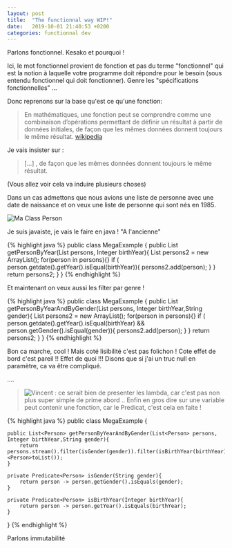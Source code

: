 ```yaml
---
layout: post
title:  "The functionnal way WIP!"
date:   2019-10-01 21:40:53 +0200
categories: functionnal dev
---
```



Parlons fonctionnel. Kesako et pourquoi ! 

Ici, le mot fonctionnel provient de fonction et pas du terme "fonctionnel" qui est la notion à laquelle votre programme doit répondre pour le besoin (sous entendu fonctionnel qui doit fonctionner). Genre les "spécifications fonctionnelles" ... 

Donc reprenons sur la base qu'est ce qu'une fonction:

> En mathématiques, une fonction peut se comprendre comme une combinaison d’opérations permettant de définir un résultat à partir de données initiales, de façon que les mêmes données donnent toujours le même résultat.
[wikipedia][wikipedia-Fonction] 


Je vais insister sur :
> [...] , de façon que les mêmes données donnent toujours le même résultat.

(Vous allez voir cela va induire plusieurs choses)

Dans un cas admettons que nous avions une liste de personne avec une date de naissance et on veux une liste de personne qui sont nés en 1985. 

![Ma Class Person](http://www.plantuml.com/plantuml/png/SoWkIImgAStDuKhEIImkLWX8BIhEpwlcKb08BYdAp4jNo4lCJGNoN19BKXMSCejACa0iX7HwQbvHge82LoqN5vT3QbuAq2G0)


Je suis javaiste, je vais le faire en java ! "A l'ancienne"

{% highlight java %}
public class MegaExample
{
    public List<Person> getPersonByYear(List<Person> persons, Integer birthYear){
        List<Person> persons2 = new ArrayList<Person>();
        for(person in persons){}
            if ( person.getdate().getYear().isEqual(birthYear)){
                persons2.add(person);
            }
        }
        return persons2;
    }
}
{% endhighlight %}


Et maintenant on veux aussi les filter par genre ! 

{% highlight java %}
public class MegaExample
{
    public List<Person> getPersonByYearAndByGender(List<Person> persons, Integer birthYear,String gender){
        List<Person> persons2 = new ArrayList<Person>();
        for(person in persons){}
            if ( person.getdate().getYear().isEqual(birthYear) && 
                person.getGender().isEqual(gender)){
                persons2.add(person);
            }
        }
        return persons2;
    }
}
{% endhighlight %}

Bon ca marche, cool ! Mais coté lisibilité c'est pas folichon ! Cote effet de bord c'est pareil !! Effet de quoi !!! Disons que si j'ai un truc null en paramètre, ca va être compliqué. 

....


> ![Vincent](https://www.gravatar.com/avatar/e9b64b8e63ca3e02d14d573eef9a9326?s=30) : ce serait bien de presenter les lambda, car c'est pas non plus super simple de prime abord .. Enfin en gros dire sur une variable peut contenir une fonction, car le Predicat, c'est cela en faite !


{% highlight java %}
public class MegaExample
{

    public List<Person> getPersonByYearAndByGender(List<Person> persons, Integer birthYear,String gender){
        return persons.stream().filter(isGender(gender)).filter(isBirthYear(birthYear)).collect(Collectors.<Person>toList());
    }

    private Predicate<Person> isGender(String gender){
        return person -> person.getGender().isEquals(gender);
    }

    private Predicate<Person> isBirthYear(Integer birthYear){
        return person -> person.getYear().isEquals(birthYear);
    }

  
}
{% endhighlight %}



Parlons immutabilité


[wikipedia-Fonction]: https://fr.wikipedia.org/wiki/Fonction_(math%C3%A9matiques)
